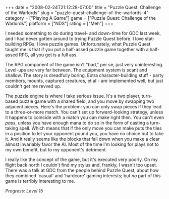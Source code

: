 +++
date = "2008-02-24T21:12:28-07:00"
title = "Puzzle Quest: Challenge of the Warlords"
slug = "puzzle-quest-challenge-of-the-warlords-4"
category = ["Playing A Game"]
game = ["Puzzle Quest: Challenge of the Warlords"]
platform = ["NDS"]
rating = ["Meh"]
+++

I needed something to do during travel- and down-time for GDC last week, and I had never gotten around to trying Puzzle Quest before.  I love stat-building RPGs; I love puzzle games.  Unfortunately, what Puzzle Quest taught me is that if you put a half-assed puzzle game together with a half-assed RPG, all you get is a full ass.

The RPG component of the game isn't "bad," per se, just very uninteresting.  Level-ups are very far between.  The equipment system is scant and shallow.  The story is dreadfully boring.  Extra character-building stuff - party members, mounts, captured creatures, et al - are implemented well, but just couldn't get me revved up.

The puzzle engine is where I take serious issue.  It's a two player, turn-based puzzle game with a shared field, and you move by swapping two adjacent pieces.  Here's the problem: you can only swap pieces if they lead to a three-or-more match.  You can't set up forward-looking strategy, unless it happens to coincide with a match you can make right then.  You can't even <i>pass</i>, unless you have enough mana to do so in the form of casting a turn-taking spell.  Which means that if the only move you can make puts the tiles in a position to let your opponent pound you, you have no choice but to take it.  And it really seems like the blocks that fall down when you make a clear almost invariably favor the AI.  Most of the time I'm looking for plays not to my own benefit, but to my opponent's detriment.

I really like the concept of the game, but it's executed very poorly.  On my flight back north I couldn't find my stylus and, frankly, I wasn't too upset.  There was a talk at GDC from the people behind Puzzle Quest, about how they combined 'casual' and 'hardcore' gaming interests; but <i>no</i> part of this game is terribly interesting to me.

<i>Progress: Level 15</i>